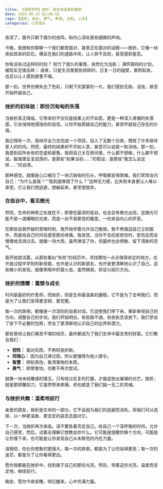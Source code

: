 ```yaml
---
title: 【深夜思考】挫折，是生命温柔的磨砺
date: 2025-06-25 02:08:55
tags: [挫折, 成长, 勇气, 希望, 治愈, 心灵]
categories: 心灵成长
---
```


夜深了，窗外只剩下偶尔的虫鸣，和内心深处那些细微的声响。

今晚，我想和你聊聊一个我们都曾面对，甚至正在面对的话题——挫折。它像一块突如其来的巨石，横亘在我们的道路中央，让人猝不及防，甚至感到窒息。

你有没有过这样的时刻？
努力了很久的事情，突然化为泡影；
满怀期待的计划，被现实无情击碎；
或者，只是生活里那些琐碎的、日复一日的碰壁，累积起来，也足以让人感到疲惫不堪。

那一刻，世界仿佛失去了色彩，只剩下灰蒙蒙的一片。我们感到无助、沮丧，甚至开始怀疑自己。

### 挫折的初体验：那份沉甸甸的失落

当挫折真正降临，它带来的不仅仅是结果上的不如意，更是一种深入骨髓的失落感。它会悄悄地侵蚀你的自信，让你开始质疑自己的能力，甚至怀疑自己存在的价值。

我记得有一次，我倾尽全力去完成一个项目，投入了无数个日夜，牺牲了许多陪伴家人的时间。然而，最终的结果却不尽如人意，甚至可以说是一败涂地。那一刻，我感到前所未有的空虚和疲惫。我把自己关在房间里，什么都不想做，什么都不想说。脑海里反复回荡的，是那些“如果当初……”的假设，是那些“我怎么会这样……”的自责。

那种感觉，就像是心口被压了一块沉甸甸的石头，呼吸都变得困难。我们常常会问自己：“为什么是我？”“我到底做错了什么？”这种无力感，比失败本身更让人难以承受。它让我们想逃避，想躲起来，甚至想放弃。

### 在低谷中，看见微光

然而，生命的神奇之处就在于，即使在最深的低谷，也总会有微光出现。这微光可能不是一道耀眼的光束，而是一丝不易察觉的暖意，一份来自内心的声音。

在那些自我怀疑的至暗时刻，我开始学着允许自己脆弱。我不再强迫自己立刻振作，而是给自己时间去感受那份疼痛。我发现，当你不去抗拒悲伤时，悲伤反而会慢慢地流淌过去。就像一场大雨，虽然淋湿了你，但最终也会停歇，留下清新的空气。

我开始尝试着，从那些看似“失败”的经历中，寻找哪怕一点点值得肯定的地方。也许是过程中学到的新技能，也许是认识的新朋友，也许是更清晰地认识了自己。这些微小的发现，就像黑暗中的萤火虫，虽然微弱，却足以指引方向。

### 挫折的馈赠：重塑与成长

时间是最好的疗愈师，而挫折，则是生命最温柔的磨砺。它不是为了击垮我们，而是为了让我们变得更坚韧、更完整。

每一次的跌倒，都像是一次深刻的自我对话。它迫使我们停下来，重新审视自己的方向，调整自己的步伐。我们开始明白，有些路不通，有些执念该放下。我们学会了放下不必要的包袱，学会了更清晰地认识自己的边界和潜力。

那些曾经让我们痛苦不堪的经历，最终都成为了我们生命中最宝贵的财富。它们教会我们：
*   **韧性：** 面对风雨，不再轻易折断。
*   **同理心：** 因为自己淋过雨，所以更懂得为他人撑伞。
*   **智慧：** 辨别真伪，看清事物的本质。
*   **勇气：** 即使害怕，也敢于再次尝试。

就像一块未经雕琢的璞玉，只有经过反复的打磨，才能绽放出璀璨的光芒。挫折，就是那把雕刻刀，它虽然带来疼痛，却也塑造了我们独一无二的灵魂。

### 与挫折共舞：温柔地前行

亲爱的朋友，挫折是生命的一部分，它不会因为我们的逃避而消失。但我们可以选择，以一种更温柔、更坚定的姿态去面对它。

下一次，当挫折再次来临，请不要急着否定自己。给自己一个深呼吸的时间，允许自己感受，然后，试着去理解它想教会你什么。它可能是提醒你换个方向，可能是让你慢下来，也可能是让你发现自己从未察觉的内在力量。

请相信，你比你想象的更强大。每一次的跌倒，都是为了让你站得更高；每一次的迷茫，都是为了让你看得更远。

愿你我都能在挫折中，找到属于自己的那份光亮，然后，带着这份光亮，温柔而坚定地，继续前行。

晚安，愿你今夜安睡，明日醒来，心中充满力量。